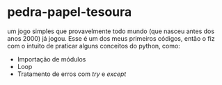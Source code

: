 # pedra-papel-tesoura


um jogo simples que provavelmente todo mundo (que nasceu antes dos anos 2000) já jogou.
Esse é um dos meus primeiros códigos, então o fiz com o intuito de praticar alguns conceitos do python, como:
- Importação de módulos 
- Loop 
- Tratamento de erros com _try_ e _except_
